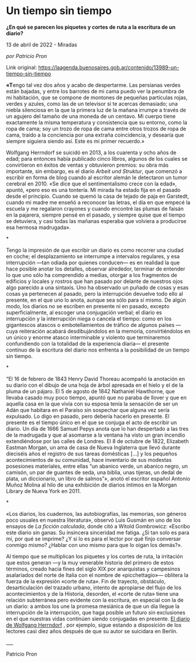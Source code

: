 # Un tiempo sin tiempo

**¿En qué se parecen los piquetes y cortes de ruta a la escritura de un diario?**

13 de abril de 2022 - Miradas

_por Patricio Pron_

Link original: https://laagenda.buenosaires.gob.ar/contenido/13989-un-tiempo-sin-tiempo



**«T**engo tal vez dos años y acabo de despertarme. Las persianas verdes están bajadas, y entre los barrotes de mi cama puedo ver la penumbra de mi habitación, que se compone de montones de pequeñas partículas rojas, verdes y azules, como las de un televisor si te acercas demasiado; una niebla silenciosa en la que la primera luz de la mañana irrumpe a través de un agujero del tamaño de una moneda de un centavo. Mi cuerpo tiene exactamente la misma temperatura y consistencia que su entorno, como la ropa de cama; soy un trozo de ropa de cama entre otros trozos de ropa de cama, traído a la conciencia por una extraña coincidencia, y desearía que siempre siguiera siendo así. Este es mi primer recuerdo.»




Wolfgang Herrndorf se suicidó en 2013, a los cuarenta y ocho años de edad; para entonces había publicado cinco libros, algunos de los cuales se convirtieron en éxitos de ventas y obtuvieron premios: su obra más importante, sin embargo, es el diario *Arbeit und Struktur*, que comenzó a escribir en forma de blog cuando al escritor alemán le detectaron un tumor cerebral en 2010. «Se dice que el sentimentalismo crece con la edad», apuntó, «pero eso es una tontería. Mi mirada ha estado fija en el pasado desde el principio. Cuando se quemó la casa de tejado de paja en Garstedt, cuando mi madre me enseñó a reconocer las letras, el día en que empecé la escuela y me regalaron crayones y cuando encontré las plumas de faisán en la pajarera, siempre pensé en el pasado, y siempre quise que el tiempo se detuviera, y casi todas las mañanas esperaba que volviera a producirse esa hermosa madrugada».




\*




Tengo la impresión de que escribir un diario es como recorrer una ciudad en coche; el desplazamiento se interrumpe a intervalos regulares, y esa interrupción —tan odiada por quienes conducen— es en realidad la que hace posible anotar los detalles, observar alrededor, terminar de entender lo que uno sólo ha comprendido a medias, otorgar a los fragmentos de edificios y locales y rostros que han pasado por delante de nuestros ojos algo parecido a una sintaxis. Uno ha observado un puñado de cosas y esas cosas ya pertenecen al pasado, pero la interrupción devuelve todo ello al presente, en el que uno lo anota, aunque sea sólo para sí mismo. De algún modo, los diarios no se escriben en presente ni en pasado, excepto superficialmente, al escoger una conjugación verbal; el diario es interrupción y la interrupción niega o cancela el tiempo: como en los gigantescos atascos o embotellamientos de tráfico de algunos países —cuya reiteración acabará desdibujándolos en la memoria, convirtiéndolos en un único y enorme atasco interminable y violento que terminaremos confundiendo con la totalidad de la experiencia diaria— el presente continuo de la escritura del diario nos enfrenta a la posibilidad de un tiempo sin tiempo.




\*




“El 16 de febrero de 1843 Henry David Thoreau acompañó la anotación en su diario con el dibujo de una hoja de árbol apresada en el hielo y el de la pluma de un pájaro. El 5 de agosto de 1842 Nathaniel Hawthorne, que llevaba casado muy poco tiempo, apuntó que no paraba de llover y que en aquella casa en la que vivía con su esposa tenía la sensación de ser un Adán que habitara en el Paraíso sin sospechar que alguna vez sería expulsado. Lo digo en pasado, pero debería hacerlo en presente. El presente es el tiempo único en el que se conjuga el acto de escribir un diario. Un día de 1666 Samuel Pepys anota que lo han despertado a las tres de la madrugada y que al asomarse a la ventana ha visto un gran incendio extendiéndose por las calles de Londres. El 8 de octubre de 1822, Elizabeth Eastman Morgan, un ama de casa de Nueva Inglaterra que llevó durante dieciséis años el registro de sus tareas domésticas […] y los pequeños acontecimientos de su comunidad, hace inventario de sus modestas posesiones materiales, entre ellas “un abanico verde, un abanico negro, un camisón, un par de guantes de seda, una biblia, unas tijeras, un dedal de plata, un diccionario, un libro de salmos”», anotó el escritor español Antonio Muñoz Molina al hilo de una exhibición de diarios íntimos en la Morgan Library de Nueva York en 2011.




\*




«Los diarios, los cuadernos, las autobiografías, las memorias, son géneros poco usuales en nuestra literatura», observó Luis Gusmán en uno de los ensayos de *La ficción calculada*, donde citó a Witold Gombrowicz: «Escribo este diario sin ganas. Su insincera sinceridad me fatiga. ¿Si tan solo es para mí, por qué se imprime? ¿Y si lo es para el lector por qué finjo conversar conmigo mismo? ¿Hablar con uno mismo para que lo oigan los demás?».




Al tiempo que se multiplican los piquetes y los cortes de ruta, la irritación que estos generan —y la muy venerable historia del primero de estos términos, creado hacia fines del siglo XIX por anarquistas y campesinos asalariados del norte de Italia con el nombre de «picchettagio»— oblitera la fuerza de la expresión «corte de ruta». Fin de trayecto, obstáculo, desarticulación del trazado urbano, intento de apropiarse del flujo de los acontecimientos y de la Historia, desorden, el «corte de ruta» tiene una relación subterránea pero evidente con la escritura, en especial con la de un diario: a ambos los une la promesa mesiánica de que un día llegue la interrupción de la interrupción, que haga posible un futuro sin exclusiones en el que nuestras vidas continúen siendo conjugadas en presente. [El diario de Wolfgang Herrndorf](https://www.wolfgang-herrndorf.de/) , por ejemplo, sigue estando a disposición de los lectores casi diez años después de que su autor se suicidara en Berlín.




\_\_\_




Patricio Pron



